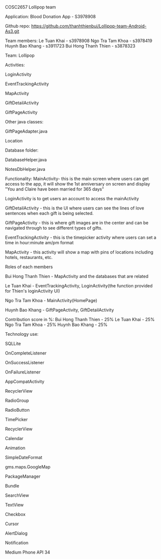 COSC2657
Lollipop team



Application: Blood Donation App - S3978908

Github repo: https://github.com/thanhthienbui/Lollipop-team-Android-As3.git

Team members: Le Tuan Khai - s3978908
		Ngo Tra Tam Khoa - s3978419
		Huynh Bao Khang - s3911723
		Bui Hong Thanh Thien - s3878323

Team: Lollipop

Activities:

LoginActivity

EventTrackingActivity

MapActivity

GiftDetailActivity

GiftPageActivity

Other java classes:

GiftPageAdapter.java

Location


Database folder:

DatabaseHelper.java

NotesDbHelper.java





Functionality:
MainActivity- this is the main screen where users can get access to the app, it will show the 1st anniversary on screen and display "You and Claire have been married for 365 days"


LoginActivity is to get users an account to access the mainActivity


GiftDetailActivity - this is the UI where users can see the lines of love sentences when each gift is being selected.

GiftPageActivity - this is where gift images are in the center and can be navigated through to see different types of gifts.

EventTrackingActivity - this is the timepicker activity where users can set a time in hour:minute am/pm format

MapActivity - this activity will show a map with pins of locations including hotels, restaurants, etc. 



Roles of each members

Bui Hong Thanh Thien - MapActivity and the databases that are related

Le Tuan Khai - EventTrackingActivity, LoginActivity(the function provided for Thien's loginActivity UI)

Ngo Tra Tam Khoa - MainActivity(HomePage)

Huynh Bao Khang - GiftPageActivity, GiftDetailActivity

Contribution score in %:
Bui Hong Thanh Thien - 25%
Le Tuan Khai - 25%
Ngo Tra Tam Khoa - 25%
Huynh Bao Khang - 25%



Technology use:

SQLLite

OnCompleteListener

OnSuccessListener

OnFailureListener

AppCompatActivity

RecyclerView

RadioGroup

RadioButton

TimePicker

RecyclerView

Calendar

Animation

SimpleDateFormat

gms.maps.GoogleMap

PackageManager

Bundle

SearchView

TextView

Checkbox

Cursor

AlertDialog

Notification

Medium Phone API 34











